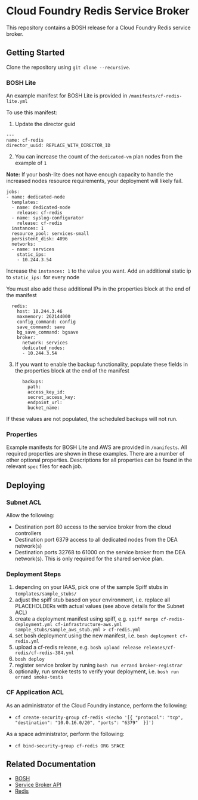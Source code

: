 # Cloud Foundry Redis Service Broker

This repository contains a BOSH release for a Cloud Foundry Redis service
broker.

## Getting Started

Clone the repository using `git clone --recursive`.

### BOSH Lite
An example manifest for BOSH Lite is provided in `/manifests/cf-redis-lite.yml`

To use this manifest:

1. Update the director guid

```
---
name: cf-redis
director_uuid: REPLACE_WITH_DIRECTOR_ID
```

2. You can increase the count of the `dedicated-vm` plan nodes from the example of `1`

**Note:** If your bosh-lite does not have enough capacity to handle the increased nodes resource requirements, your deployment will likely fail. 

```
jobs:
- name: dedicated-node
  templates:
  - name: dedicated-node
    release: cf-redis
  - name: syslog-configurator
    release: cf-redis
  instances: 1
  resource_pool: services-small
  persistent_disk: 4096
  networks:
  - name: services
    static_ips:
    - 10.244.3.54
```
Increase the `instances: 1` to the value you want.
Add an additional static ip to `static_ips:` for every node

You must also add these additional IPs in the properties block at the end of the manifest

```
  redis:
    host: 10.244.3.46
    maxmemory: 262144000
    config_command: config
    save_command: save
    bg_save_command: bgsave
    broker:
      network: services
      dedicated_nodes:
      - 10.244.3.54
```

3. If you want to enable the backup functionality, populate these fields in the properties block at the end of the manifest

```
      backups:
        path: 
        access_key_id: 
        secret_access_key: 
        endpoint_url: 
        bucket_name: 
```

If these values are not populated, the scheduled backups will not run. 


### Properties

Example manifests for BOSH Lite and AWS are provided in `/manifests`. All
required properties are shown in these examples. There are a number of other
optional properties. Descriptions for all properties can be found in the
relevant `spec` files for each job.

## Deploying

### Subnet ACL

Allow the following: 
 * Destination port 80 access to the service broker from the cloud controllers
 * Destination port 6379 access to all dedicated nodes from the DEA network(s)
 * Destination ports 32768 to 61000 on the service broker from the DEA network(s). This is only required for the shared service plan.

### Deployment Steps

 1. depending on your IAAS, pick one of the sample Spiff stubs in `templates/sample_stubs/`
 1. adjust the spiff stub based on your environment, i.e. replace all PLACEHOLDERs with actual values (see above details for the Subnet ACL)
 1. create a deployment manifest using spiff, e.g. `spiff merge cf-redis-deployment.yml cf-infrastructure-aws.yml sample_stubs/sample_aws_stub.yml > cf-redis.yml`
 1. set bosh deployment using the new manifest, i.e. `bosh deployment cf-redis.yml`
 1. upload a cf-redis release, e.g. `bosh upload release releases/cf-redis/cf-redis-384.yml`
 1. `bosh deploy`
 1. register service broker by runing `bosh run errand broker-registrar`
 1. optionally, run smoke tests to verify your deployment, i.e. `bosh run errand smoke-tests`

### CF Application ACL

As an administrator of the Cloud Foundry instance, perform the following:   
 * `cf create-security-group cf-redis <(echo '[{ "protocol": "tcp", "destination": "10.0.16.0/20", "ports": "6379"  }]')`

As a space administrator, perform the following:  
 * `cf bind-security-group cf-redis ORG SPACE`


## Related Documentation

 * [BOSH](https://bosh.io/docs)
 * [Service Broker API](http://docs.cloudfoundry.org/services/api.html)
 * [Redis](http://redis.io/documentation)
